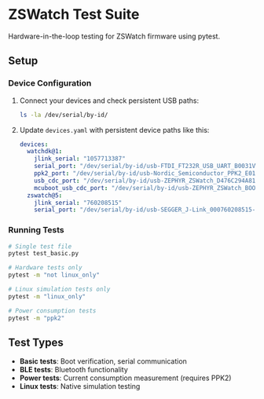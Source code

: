 # ZSWatch Test Suite

Hardware-in-the-loop testing for ZSWatch firmware using pytest.

## Setup

### Device Configuration
1. Connect your devices and check persistent USB paths:
   ```bash
   ls -la /dev/serial/by-id/
   ```

2. Update `devices.yaml` with persistent device paths like this:
   ```yaml
   devices:
     watchdk@1:
       jlink_serial: "1057713387"
       serial_port: "/dev/serial/by-id/usb-FTDI_FT232R_USB_UART_B0031VW0-if00-port0"
       ppk2_port: "/dev/serial/by-id/usb-Nordic_Semiconductor_PPK2_E01C7386A791-if01"
       usb_cdc_port: "/dev/serial/by-id/usb-ZEPHYR_ZSWatch_D476C294A8135102-if00"
       mcuboot_usb_cdc_port: "/dev/serial/by-id/usb-ZEPHYR_ZSWatch_BOOT_D476C294A8135102-if00"
     zswatch@5:
       jlink_serial: "760208515"
       serial_port: "/dev/serial/by-id/usb-SEGGER_J-Link_000760208515-if00"
   ```

### Running Tests
```bash
# Single test file
pytest test_basic.py

# Hardware tests only
pytest -m "not linux_only"

# Linux simulation tests only
pytest -m "linux_only"

# Power consumption tests
pytest -m "ppk2"
```

## Test Types
- **Basic tests**: Boot verification, serial communication
- **BLE tests**: Bluetooth functionality
- **Power tests**: Current consumption measurement (requires PPK2)
- **Linux tests**: Native simulation testing

